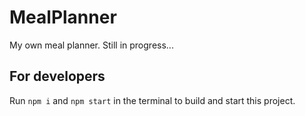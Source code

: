 # MealPlanner
My own meal planner.
Still in progress...


## For developers

Run `npm i` and `npm start` in the terminal to build and start this project.
